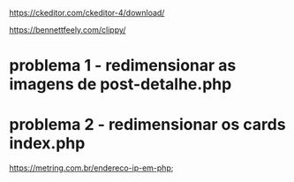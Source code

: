 https://ckeditor.com/ckeditor-4/download/

https://bennettfeely.com/clippy/

# problema 1 - redimensionar as imagens de post-detalhe.php
# problema 2 - redimensionar os cards index.php

https://metring.com.br/endereco-ip-em-php;